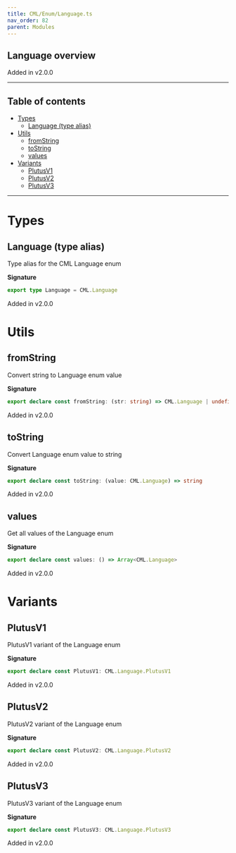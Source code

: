 ```yaml
---
title: CML/Enum/Language.ts
nav_order: 82
parent: Modules
---
```


## Language overview

Added in v2.0.0

---

<h2 class="text-delta">Table of contents</h2>

- [Types](#types)
  - [Language (type alias)](#language-type-alias)
- [Utils](#utils)
  - [fromString](#fromstring)
  - [toString](#tostring)
  - [values](#values)
- [Variants](#variants)
  - [PlutusV1](#plutusv1)
  - [PlutusV2](#plutusv2)
  - [PlutusV3](#plutusv3)

---

# Types

## Language (type alias)

Type alias for the CML Language enum

**Signature**

```ts
export type Language = CML.Language
```

Added in v2.0.0

# Utils

## fromString

Convert string to Language enum value

**Signature**

```ts
export declare const fromString: (str: string) => CML.Language | undefined
```

Added in v2.0.0

## toString

Convert Language enum value to string

**Signature**

```ts
export declare const toString: (value: CML.Language) => string
```

Added in v2.0.0

## values

Get all values of the Language enum

**Signature**

```ts
export declare const values: () => Array<CML.Language>
```

Added in v2.0.0

# Variants

## PlutusV1

PlutusV1 variant of the Language enum

**Signature**

```ts
export declare const PlutusV1: CML.Language.PlutusV1
```

Added in v2.0.0

## PlutusV2

PlutusV2 variant of the Language enum

**Signature**

```ts
export declare const PlutusV2: CML.Language.PlutusV2
```

Added in v2.0.0

## PlutusV3

PlutusV3 variant of the Language enum

**Signature**

```ts
export declare const PlutusV3: CML.Language.PlutusV3
```

Added in v2.0.0
